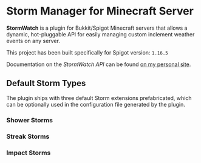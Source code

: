 # Storm Manager for Minecraft Server
**StormWatch** is a plugin for Bukkit/Spigot Minecraft servers that allows a dynamic, hot-pluggable API for
easily managing custom inclement weather events on any server.

This project has been built specifically for Spigot version: `1.16.5`

Documentation on the _StormWatch API_ can be found [on my personal site](https://xmit.xyz/spigot/StormWatch/manual.html).


## Default Storm Types
The plugin ships with three default Storm extensions prefabricated, which can be optionally used in the configuration
file generated by the plugin.

### Shower Storms

### Streak Storms

### Impact Storms
